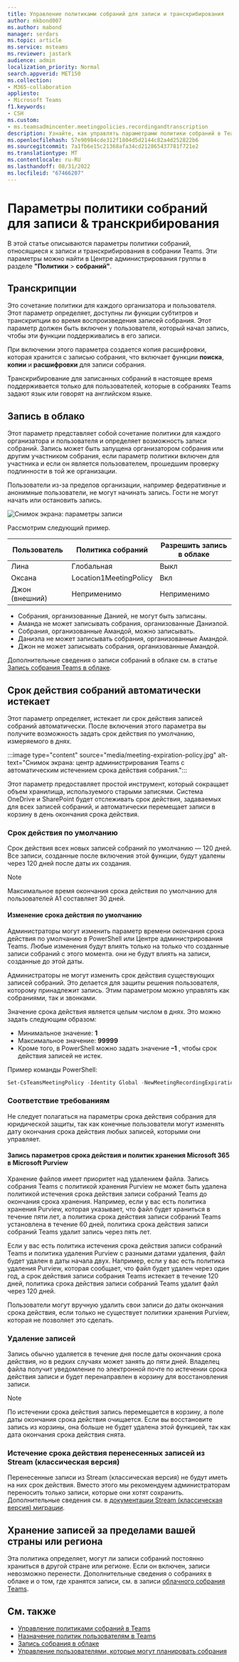 ```yaml
---
title: Управление политиками собраний для записи и транскрибирования
author: mkbond007
ms.author: mabond
manager: serdars
ms.topic: article
ms.service: msteams
ms.reviewer: jastark
audience: admin
localization_priority: Normal
search.appverid: MET150
ms.collection:
- M365-collaboration
appliesto:
- Microsoft Teams
f1.keywords:
- CSH
ms.custom:
- ms.teamsadmincenter.meetingpolicies.recordingandtranscription
description: Узнайте, как управлять параметрами политики собраний в Teams для записи и транскрибирования.
ms.openlocfilehash: 57e90984cde312f1804d5d2144c82a4d252822b6
ms.sourcegitcommit: 7a1fb6e15c21368afa34cd212865437781f721e2
ms.translationtype: MT
ms.contentlocale: ru-RU
ms.lasthandoff: 08/31/2022
ms.locfileid: "67466207"
---
```

# <a name="meeting-policy-settings-for-recording--transcription"></a>Параметры политики собраний для записи & транскрибирования

В этой статье описываются параметры политики собраний, относящиеся к записи и транскрибирования в собрании Teams. Эти параметры можно найти в Центре администрирования группы в разделе **"Политики** > **собраний"**.

## <a name="transcription"></a>Транскрипции

Это сочетание политики для каждого организатора и пользователя. Этот параметр определяет, доступны ли функции субтитров и транскрипции во время воспроизведения записей собрания. Этот параметр должен быть включен у пользователя, который начал запись, чтобы эти функции поддерживались в его записи.

При включении этого параметра создается копия расшифровки, которая хранится с записью собрания, что включает функции **поиска**, **копии** и **расшифровки** для записи собрания.

Транскрибирование для записанных собраний в настоящее время поддерживается только для пользователей, которые в собраниях Teams задают язык или говорят на английском языке.

## <a name="cloud-recording"></a>Запись в облако

Этот параметр представляет собой сочетание политики для каждого организатора и пользователя и определяет возможность записи собраний. Запись может быть запущена организатором собрания или другим участником собрания, если параметр политики включен для участника и если он является пользователем, прошедшим проверку подлинности в той же организации.

Пользователи из-за пределов организации, например федеративные и анонимные пользователи, не могут начинать запись. Гости не могут начать или остановить запись.

![Снимок экрана: параметры записи](media/meeting-policies-recording.png)

Рассмотрим следующий пример.

| Пользователь                 | Политика собраний         | Разрешить запись в облаке |
|----------------------|------------------------|-----------------------|
| Лина              | Глобальная                 | Выкл                   |
| Оксана               | Location1MeetingPolicy | Вкл                    |
| Джон (внешний) | Неприменимо         | Неприменимо        |

- Собрания, организованные Данией, не могут быть записаны.
- Аманда не может записывать собрания, организованные Даниэлой.
- Собрания, организованные Амандой, можно записывать.
- Даниэла не может записывать собрания, организованные Амандой.
- Джон не может записывать собрания, организованные Амандой.

Дополнительные сведения о записи собраний в облаке см. в статье [Запись собрания Teams в облаке](cloud-recording.md).

## <a name="meetings-automatically-expire"></a>Срок действия собраний автоматически истекает

Этот параметр определяет, истекает ли срок действия записей собраний автоматически. После включения этого параметра вы получите возможность задать срок действия по умолчанию, измеряемого в днях.

:::image type="content" source="media/meeting-expiration-policy.jpg" alt-text="Снимок экрана: центр администрирования Teams с автоматическим истечением срока действия собрания.":::

Этот параметр предоставляет простой инструмент, который сокращает объем хранилища, используемого старыми записями. Система OneDrive и SharePoint будет отслеживать срок действия, задаваемых для всех записей собраний, и автоматически перемещает записи в корзину в день окончания срока действия.

### <a name="default-expiration-time"></a>Срок действия по умолчанию

Срок действия всех новых записей собраний по умолчанию — 120 дней. Все записи, созданные после включения этой функции, будут удалены через 120 дней после даты их создания.

> [!NOTE]
> Максимальное время окончания срока действия по умолчанию для пользователей A1 составляет 30 дней.

#### <a name="changing-default-expiration-time"></a>Изменение срока действия по умолчанию

Администраторы могут изменить параметр времени окончания срока действия по умолчанию в PowerShell или Центре администрирования Teams. Любые изменения будут влиять только на только что созданные записи собраний с этого момента. они не будут влиять на записи, созданные до этой даты.

Администраторы не могут изменить срок действия существующих записей собраний. Это делается для защиты решения пользователя, которому принадлежит запись. Этим параметром можно управлять как собраниями, так и звонками.

Значение срока действия является целым числом в днях.  Это можно задать следующим образом:

- Минимальное значение: **1**
- Максимальное значение: **99999**
- Кроме того, в PowerShell можно задать значение **–1** , чтобы срок действия записей не истек.

Пример команды PowerShell:

```powershell
Set-CsTeamsMeetingPolicy -Identity Global -NewMeetingRecordingExpirationDays 50
```

### <a name="compliance"></a>Соответствие требованиям

Не следует полагаться на параметры срока действия собрания для юридической защиты, так как конечные пользователи могут изменять дату окончания срока действия любых записей, которыми они управляет.

#### <a name="recording-expiration-settings-and-microsoft-365-retention-policies-in-microsoft-purview"></a>Запись параметров срока действия и политик хранения Microsoft 365 в Microsoft Purview

Хранение файлов имеет приоритет над удалением файла. Запись собрания Teams с политикой хранения Purview не может быть удалена политикой истечения срока действия записи собраний Teams до окончания срока хранения. Например, если у вас есть политика хранения Purview, которая указывает, что файл будет храниться в течение пяти лет, а политика срока действия записи собраний Teams установлена в течение 60 дней, политика срока действия записи собраний Teams удалит запись через пять лет.

Если у вас есть политика истечения срока действия записи собраний Teams и политика удаления Purview с разными датами удаления, файл будет удален в даты начала двух. Например, если у вас есть политика удаления Purview, которая сообщает, что файл будет удален через один год, а срок действия записи собрания Teams истекает в течение 120 дней, политика срока действия записи собраний Teams удалит файл через 120 дней.

Пользователи могут вручную удалить свои записи до даты окончания срока действия, если только не существует политики хранения Purview, которая не позволяет это сделать.

### <a name="deletion-of-recordings"></a>Удаление записей

Запись обычно удаляется в течение дня после даты окончания срока действия, но в редких случаях может занять до пяти дней. Владелец файла получит уведомление по электронной почте по истечении срока действия записи и будет перенаправлен в корзину для восстановления записи.

> [!NOTE]
> По истечении срока действия запись перемещается в корзину, а поле даты окончания срока действия очищается. Если вы восстановите запись из корзины, она больше не будет удалена этой функцией, так как дата окончания срока действия снята.

### <a name="expiration-of-migrated-recordings-from-stream-classic"></a>Истечение срока действия перенесенных записей из Stream (классическая версия)

Перенесенные записи из Stream (классическая версия) не будут иметь на них срок действия. Вместо этого мы рекомендуем администраторам переносить только записи, которые они хотят сохранить. Дополнительные сведения см. в [документации Stream (классическая версия) миграции](/stream/streamnew/stream-classic-to-new-migration-overview).

## <a name="store-recordings-outside-of-your-country-or-region"></a>Хранение записей за пределами вашей страны или региона

Эта политика определяет, могут ли записи собраний постоянно храниться в другой стране или регионе. Если он включен, записи невозможно перенести. Дополнительные сведения о собраниях в облаке и о том, где хранятся записи, см. в записи [облачного собрания Teams](cloud-recording.md).

## <a name="related-topics"></a>См. также

- [Управление политиками собраний в Teams](meeting-policies-overview.md)
- [Назначение политик пользователям в Teams](policy-assignment-overview.md)
- [Запись собрания в облаке](cloud-recording.md)
- [Управление пользователями, которые могут планировать собрания](manage-who-can-schedule-meetings.md)
